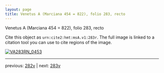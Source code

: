 ```yaml
---
layout: page
title: Venetus A (Marciana 454 = 822), folio 283, recto
---
```


Venetus A (Marciana 454 = 822), folio 283, recto

Cite this object as `urn:cite2:hmt:msA.v1:283r`.  The full image is linked to a citation tool you can use to cite regions of the image.

[![VA283RN_0453](http://www.homermultitext.org/iipsrv?IIIF=/project/homer/pyramidal/deepzoom/hmt/vaimg/2017a/VA283RN_0453.tif/full/800,/0/default.jpg)](http://www.homermultitext.org/ict2/?urn=urn:cite2:hmt:vaimg.2017a:VA283RN_0453) 

---

previous:  [282v](../282v/) | next: [283v](../283v/)